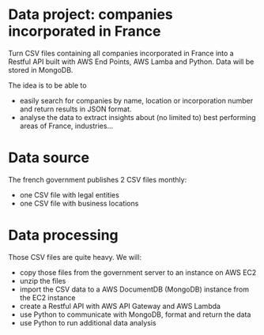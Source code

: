 # Data project: companies incorporated in France
 Turn CSV files containing all companies incorporated in France into a Restful API built with AWS End Points, AWS Lamba and Python. Data will be stored in MongoDB.

 The idea is to be able to
  - easily search for companies by name, location or incorporation number and return results in JSON format.
  - analyse the data to extract insights about (no limited to) best performing areas of France, industries...

# Data source
 The french government publishes 2 CSV files monthly:
  - one CSV file with legal entities
  - one CSV file with business locations

# Data processing
 Those CSV files are quite heavy. We will:
  - copy those files from the government server to an instance on AWS EC2
  - unzip the files
  - import the CSV data to a AWS DocumentDB (MongoDB) instance from the EC2 instance
  - create a Restful API with AWS API Gateway and AWS Lambda
  - use Python to communicate with MongoDB, format and return the data
  - use Python to run additional data analysis
